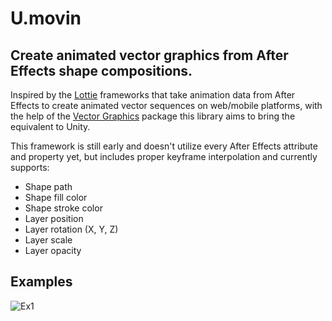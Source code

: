 # U.movin



## Create animated vector graphics from After Effects shape compositions.

Inspired by the [Lottie](https://github.com/airbnb/lottie-web) frameworks that take animation data from After Effects to create animated vector sequences on web/mobile platforms, with the help of the [Vector Graphics]((https://docs.unity3d.com/Packages/com.unity.vectorgraphics@1.0/manual/index.html)) package this library aims to bring the equivalent to Unity.

This framework is still early and doesn't utilize every After Effects attribute and property yet, but includes proper keyframe interpolation and currently supports: 

- Shape path
- Shape fill color
- Shape stroke color
- Layer position
- Layer rotation (X, Y, Z)
- Layer scale
- Layer opacity 


## Examples

![Ex1](gifs/thumb.gif)
